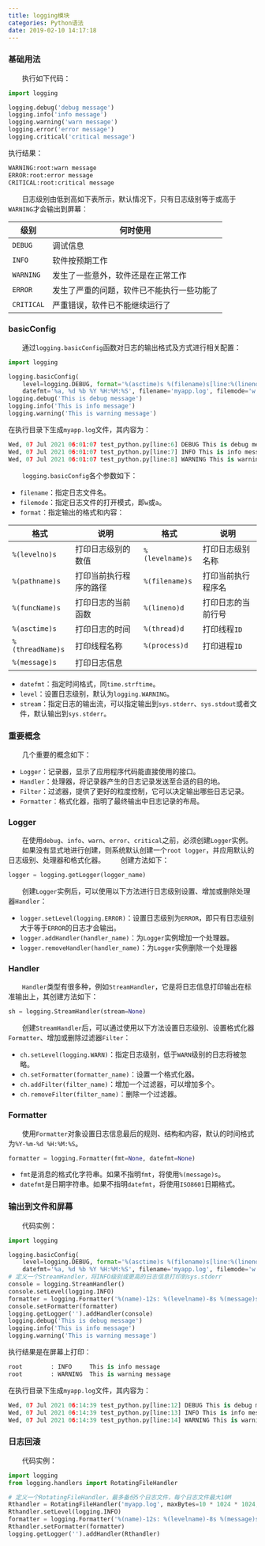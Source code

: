 ```yaml
---
title: logging模块
categories: Python语法
date: 2019-02-10 14:17:18
---
```

### 基础用法

&emsp;&emsp;执行如下代码：<!--more-->

``` python
import logging

logging.debug('debug message')
logging.info('info message')
logging.warning('warn message')
logging.error('error message')
logging.critical('critical message')
```

执行结果：

``` python
WARNING:root:warn message
ERROR:root:error message
CRITICAL:root:critical message
```

&emsp;&emsp;日志级别由低到高如下表所示，默认情况下，只有日志级别等于或高于`WARNING`才会输出到屏幕：

级别       | 何时使用
-----------|-------------
`DEBUG`    | 调试信息
`INFO`     | 软件按预期工作
`WARNING`  | 发生了一些意外，软件还是在正常工作
`ERROR`    | 发生了严重的问题，软件已不能执行一些功能了
`CRITICAL` | 严重错误，软件已不能继续运行了

### basicConfig

&emsp;&emsp;通过`logging.basicConfig`函数对日志的输出格式及方式进行相关配置：

``` python
import logging

logging.basicConfig(
    level=logging.DEBUG, format='%(asctime)s %(filename)s[line:%(lineno)d] %(levelname)s %(message)s',
    datefmt='%a, %d %b %Y %H:%M:%S', filename='myapp.log', filemode='w')
logging.debug('This is debug message')
logging.info('This is info message')
logging.warning('This is warning message')
```

在执行目录下生成`myapp.log`文件，其内容为：

``` python
Wed, 07 Jul 2021 06:01:07 test_python.py[line:6] DEBUG This is debug message
Wed, 07 Jul 2021 06:01:07 test_python.py[line:7] INFO This is info message
Wed, 07 Jul 2021 06:01:07 test_python.py[line:8] WARNING This is warning message
```

&emsp;&emsp;`logging.basicConfig`各个参数如下：

- `filename`：指定日志文件名。
- `filemode`：指定日志文件的打开模式，即`w`或`a`。
- `format`：指定输出的格式和内容：

格式             | 说明                  | 格式            | 说明
-----------------|----------------------|-----------------|------
`%(levelno)s`    | 打印日志级别的数值     | `%(levelname)s` | 打印日志级别名称
`%(pathname)s`   | 打印当前执行程序的路径 | `%(filename)s`  | 打印当前执行程序名
`%(funcName)s`   | 打印日志的当前函数     | `%(lineno)d`    | 打印日志的当前行号
`%(asctime)s`    | 打印日志的时间        | `%(thread)d`     | 打印线程`ID`
`%(threadName)s` | 打印线程名称          | `%(process)d`    | 打印进程`ID`
`%(message)s`    | 打印日志信息

- `datefmt`：指定时间格式，同`time.strftime`。
- `level`：设置日志级别，默认为`logging.WARNING`。
- `stream`：指定日志的输出流，可以指定输出到`sys.stderr`、`sys.stdout`或者文件，默认输出到`sys.stderr`。

### 重要概念

&emsp;&emsp;几个重要的概念如下：

- `Logger`：记录器，显示了应用程序代码能直接使用的接口。
- `Handler`：处理器，将记录器产生的日志记录发送至合适的目的地。
- `Filter`：过滤器，提供了更好的粒度控制，它可以决定输出哪些日志记录。
- `Formatter`：格式化器，指明了最终输出中日志记录的布局。

### Logger

&emsp;&emsp;在使用`debug`、`info`、`warn`、`error`、`critical`之前，必须创建`Logger`实例。
&emsp;&emsp;如果没有显式地进行创建，则系统默认创建一个`root logger`，并应用默认的日志级别、处理器和格式化器。
&emsp;&emsp;创建方法如下：

``` python
logger = logging.getLogger(logger_name)
```

&emsp;&emsp;创建`Logger`实例后，可以使用以下方法进行日志级别设置、增加或删除处理器`Handler`：

- `logger.setLevel(logging.ERROR)`：设置日志级别为`ERROR`，即只有日志级别大于等于`ERROR`的日志才会输出。
- `logger.addHandler(handler_name)`：为`Logger`实例增加一个处理器。
- `logger.removeHandler(handler_name)`：为`Logger`实例删除一个处理器

### Handler

&emsp;&emsp;`Handler`类型有很多种，例如`StreamHandler`，它是将日志信息打印输出在标准输出上，其创建方法如下：

``` python
sh = logging.StreamHandler(stream=None)
```

&emsp;&emsp;创建`StreamHandler`后，可以通过使用以下方法设置日志级别、设置格式化器`Formatter`、增加或删除过滤器`Filter`：

- `ch.setLevel(logging.WARN)`：指定日志级别，低于`WARN`级别的日志将被忽略。
- `ch.setFormatter(formatter_name)`：设置一个格式化器。
- `ch.addFilter(filter_name)`：增加一个过滤器，可以增加多个。
- `ch.removeFilter(filter_name)`：删除一个过滤器。

### Formatter

&emsp;&emsp;使用`Formatter`对象设置日志信息最后的规则、结构和内容，默认的时间格式为`%Y-%m-%d %H:%M:%S`。

``` python
formatter = logging.Formatter(fmt=None, datefmt=None)
```

- `fmt`是消息的格式化字符串。如果不指明`fmt`，将使用`%(message)s`。
- `datefmt`是日期字符串。如果不指明`datefmt`，将使用`ISO8601`日期格式。

### 输出到文件和屏幕

&emsp;&emsp;代码实例：

``` python
import logging

logging.basicConfig(
    level=logging.DEBUG, format='%(asctime)s %(filename)s[line:%(lineno)d] %(levelname)s %(message)s',
    datefmt='%a, %d %b %Y %H:%M:%S', filename='myapp.log', filemode='w')
# 定义一个StreamHandler，将INFO级别或更高的日志信息打印到sys.stderr
console = logging.StreamHandler()
console.setLevel(logging.INFO)
formatter = logging.Formatter('%(name)-12s: %(levelname)-8s %(message)s')
console.setFormatter(formatter)
logging.getLogger('').addHandler(console)
logging.debug('This is debug message')
logging.info('This is info message')
logging.warning('This is warning message')
```

执行结果是在屏幕上打印：

``` python
root        : INFO     This is info message
root        : WARNING  This is warning message
```

在执行目录下生成`myapp.log`文件，其内容为：

``` python
Wed, 07 Jul 2021 06:14:39 test_python.py[line:12] DEBUG This is debug message
Wed, 07 Jul 2021 06:14:39 test_python.py[line:13] INFO This is info message
Wed, 07 Jul 2021 06:14:39 test_python.py[line:14] WARNING This is warning message
```

### 日志回滚

&emsp;&emsp;代码实例：

``` python
import logging
from logging.handlers import RotatingFileHandler

# 定义一个RotatingFileHandler，最多备份5个日志文件，每个日志文件最大10M
Rthandler = RotatingFileHandler('myapp.log', maxBytes=10 * 1024 * 1024, backupCount=5)
Rthandler.setLevel(logging.INFO)
formatter = logging.Formatter('%(name)-12s: %(levelname)-8s %(message)s')
Rthandler.setFormatter(formatter)
logging.getLogger('').addHandler(Rthandler)
```